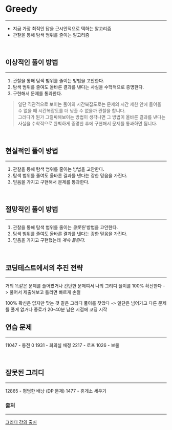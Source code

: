 # Greedy
---

+ 지금 가장 최적인 답을 근시안적으로 택하는 알고리즘
+ 관찰을 통해 탐색 범위를 줄이는 알고리즘
<br>

## 이상적인 풀이 방법
---
1. 관찰을 통해 탐색 범위를 줄이는 방법을 고안한다.
2. 탐색 범위를 줄여도 올바른 결과를 낸다는 사실을 수학적으로 증명한다.
3. 구현해서 문제를 통과한다.

> 일단 직관적으로 보이는 풀이의 시간복잡도로는 문제의 시간 제한 안에 들어올 수 없을 때 시간복잡도를 더 낮출 수 없을까 관찰을 합니다.  
그러다가 뭔가 그럴싸해보이는 방법이 생각나면 그 방법이 올바른 결과를 낸다는 사실을 수학적으로 완벽하게 증명한 후에 구현해서 문제를 통과하면 됩니다.

<br>

## 현실적인 풀이 방법
---
1. 관찰을 통해 탐색 범위를 줄이는 방법을 고안한다.
2. 탐색 범위를 줄여도 올바른 결과를 낸다는 강한 믿음을 가진다.
3. 믿음을 가지고 구현해서 문제를 통과한다.

<br>

## 절망적인 풀이 방법
---
1. 관찰을 통해 탐색 범위를 줄이는 *잘못된* 방법을 고안한다.
2. 탐색 범위를 줄여도 올바른 결과를 낸다는 강한 믿음을 가진다.
3. 믿음을 가지고 구현했는데 *계속 틀린다*.
<br>

## 코딩테스트에서의 추진 전략
---
거의 똑같은 문제를 풀어봤거나 간단한 문제여서 나의 그리디 풀이를 100% 확신한다
-> 풀어서 제출해보고 틀리면 빠르게 손절

100% 확신은 없지만 맞는 것 같은 그리디 풀이를 찾았다
-> 일단은 넘어가고 다른 문제를 풀게 없거나 종료가 20-40분 남은 시점에 코딩 시작
<br>

## 연습 문제
---
11047 - 동전 0
1931 - 회의실 배정
2217 - 로프
1026 - 보물

<br>

## 잘못된 그리디
---
12865 - 평범한 배낭 (DP 문제)
1477 - 휴게소 세우기


### 출처
---
[그리디 강의 출처](https://blog.encrypted.gg/975?category=773649)